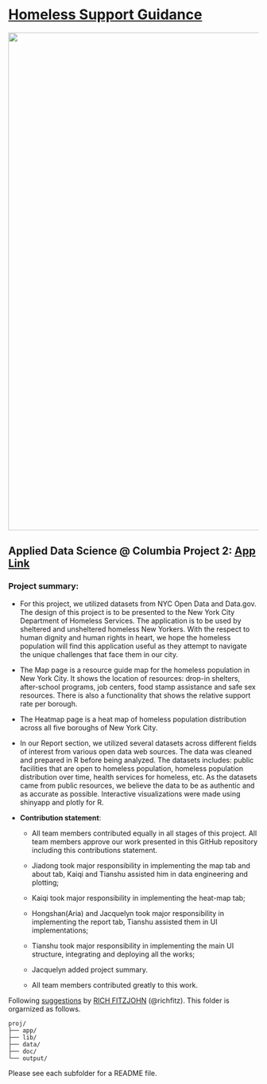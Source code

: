 # [Homeless Support Guidance](https://chasel.shinyapps.io/homeless/)

<img src="output/cover.png" width="1000">

## Applied Data Science @ Columbia Project 2: [App Link](https://chasel.shinyapps.io/homeless/)

### **Project summary**: 

+ For this project, we utilized datasets from NYC Open Data and Data.gov. The design of this project is to be presented to the New York City Department of Homeless Services. The application is to be used by sheltered and unsheltered homeless New Yorkers. With the respect to human dignity and human rights in heart, we hope the homeless population will find this application useful as they attempt to navigate the unique challenges that face them in our city.

+ The Map page is a resource guide map for the homeless population in New York City. It shows the location of resources: drop-in shelters, after-school programs, job centers, food stamp assistance and safe sex resources. There is also a functionality that shows the relative support rate per borough. 

+ The Heatmap page is a heat map of homeless population distribution across all five boroughs of New York City.

+ In our Report section, we utilized several datasets across different fields of interest from various open data web sources. The data was cleaned and prepared in R before being analyzed. The datasets includes: public facilities that are open to homeless population, homeless population distribution over time, health services for homeless, etc. As the datasets came from public resources, we believe the data to be as authentic and as accurate as possible. Interactive visualizations were made using shinyapp and plotly for R. 

+ **Contribution statement**: 

	+ All team members contributed equally in all stages of this project. All team members approve our work presented in this GitHub repository including this contributions statement. 

	+ Jiadong took major responsibility in implementing the map tab and about tab, Kaiqi and Tianshu assisted him in data engineering and plotting;

	+ Kaiqi took major responsibility in implementing the heat-map tab;

	+ Hongshan(Aria) and Jacquelyn took major responsibility in implementing the report tab, Tianshu assisted them in UI implementations;

	+ Tianshu took major responsibility in implementing the main UI structure, integrating and deploying all the works;

	+ Jacquelyn added project summary.

	+ All team members contributed greatly to this work.

Following [suggestions](http://nicercode.github.io/blog/2013-04-05-projects/) by [RICH FITZJOHN](http://nicercode.github.io/about/#Team) (@richfitz). This folder is orgarnized as follows.

```
proj/
├── app/
├── lib/
├── data/
├── doc/
└── output/
```

Please see each subfolder for a README file.


